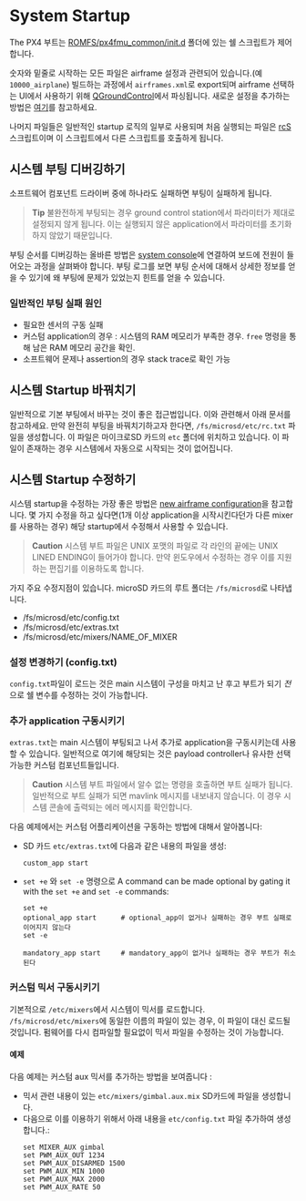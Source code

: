 # System Startup

The PX4 부트는 [ROMFS/px4fmu_common/init.d](https://github.com/PX4/Firmware/tree/master/ROMFS/px4fmu_common/init.d) 폴더에 있는 쉘 스크립트가 제어합니다.

숫자와 밑줄로 시작하는 모든 파일은 airframe 설정과 관련되어 있습니다.(예 `10000_airplane`) 빌드하는 과정에서 `airframes.xml`로 export되며 airframe 선택하는 UI에서 사용하기 위해 [QGroundControl](http://qgroundcontrol.com)에서 파싱됩니다. 새로운 설정을 추가하는 방법은 [여기](../airframes/adding_a_new_frame.md)를 참고하세요.

나머지 파일들은 일반적인 startup 로직의 일부로 사용되며 처음 실행되는 파일은 [rcS](https://github.com/PX4/Firmware/blob/master/ROMFS/px4fmu_common/init.d/rcS) 스크립트이며 이 스크립트에서 다른 스크립트를 호출하게 됩니다.

## 시스템 부팅 디버깅하기

소프트웨어 컴포넌트 드라이버 중에 하나라도 실패하면 부팅이 실패하게 됩니다.

> **Tip** 불완전하게 부팅되는 경우 ground control station에서 파라미터가 제대로 설정되지 않게 됩니다. 이는 실행되지 않은 application에서 파라미터를 초기화하지 않았기 때문입니다.

부팅 순서를 디버깅하는 올바른 방법은 [system console](../debug/system_console.md)에 연결하여 보드에 전원이 들어오는 과정을 살펴봐야 합니다. 부팅 로그를 보면 부팅 순서에 대해서 상세한 정보를 얻을 수 있기에 왜 부팅에 문제가 있었는지 힌트를 얻을 수 있습니다.

### 일반적인 부팅 실패 원인

  * 필요한 센서의 구동 실패
  * 커스텀 application의 경우 : 시스템의 RAM 메모리가 부족한 경우. `free` 명령을 통해 남은 RAM 메모리 공간을 확인.
  * 소프트웨어 문제나 assertion의 경우 stack trace로 확인 가능

## 시스템 Startup 바꿔치기

일반적으로 기본 부팅에서 바꾸는 것이 좋은 접근법입니다. 이와 관련해서 아래 문서를 참고하세요. 만약 완전히 부팅을 바꿔치기하고자 한다면, `/fs/microsd/etc/rc.txt` 파일을 생성합니다. 이 파일은 마이크로SD 카드의 `etc` 폴더에 위치하고 있습니다. 이 파일이 존재하는 경우 시스템에서 자동으로 시작되는 것이 없어집니다.

## 시스템 Startup 수정하기

시스템 startup을 수정하는 가장 좋은 방법은 [new airframe configuration](../airframes/adding_a_new_frame.md)을 참고합니다. 몇 가지 수정을 하고 싶다면(1개 이상 application을 시작시킨다던가 다른 mixer를 사용하는 경우) 해당 startup에서 수정해서 사용할 수 있습니다.

> **Caution** 시스템 부트 파일은 UNIX 포맷의 파일로 각 라인의 끝에는 UNIX LINED ENDING이 들어가야 합니다. 만약 윈도우에서 수정하는 경우 이를 지원하는 편집기를 이용하도록 합니다.

가지 주요 수정지점이 있습니다. microSD 카드의 루트 폴더는 `/fs/microsd`로 나타냅니다.

  * /fs/microsd/etc/config.txt
  * /fs/microsd/etc/extras.txt
  * /fs/microsd/etc/mixers/NAME_OF_MIXER

### 설정 변경하기 (config.txt)

`config.txt`파일이 로드는 것은 main 시스템이 구성을 마치고 난 후고 부트가 되기 *전* 으로 쉘 변수를 수정하는 것이 가능합니다.

### 추가 application 구동시키기

`extras.txt`는 main 시스템이 부팅되고 나서 추가로 application을 구동시키는데 사용할 수 있습니다. 일반적으로 여기에 해당되는 것은 payload controller나 유사한 선택가능한 커스텀 컴포넌트들입니다.

> **Caution** 시스템 부트 파일에서 알수 없는 명령을 호출하면 부트 실패가 됩니다. 일반적으로 부트 실패가 되면 mavlink 메시지를 내보내지 않습니다. 이 경우 시스템 콘솔에 출력되는 에러 메시지를 확인합니다.

다음 예제에서는 커스텀 어플리케이션을 구동하는 방법에 대해서 알아봅니다:
  * SD 카드 `etc/extras.txt`에 다음과 같은 내용의 파일을 생성:
    ```
    custom_app start
    ```
  * `set +e` 와 `set -e` 명령으로
  A command can be made optional by gating it with the `set +e` and `set -e` commands:
    ```
    set +e
    optional_app start      # optional_app이 없거나 실패하는 경우 부트 실패로 이어지지 않는다
    set -e

    mandatory_app start     # mandatory_app이 없거나 실패하는 경우 부트가 취소된다
    ```  

### 커스텀 믹서 구동시키기

기본적으로 `/etc/mixers`에서 시스템이 믹서를 로드합니다. `/fs/microsd/etc/mixers`에 동일한 이름의 파일이 있는 경우, 이 파일이 대신 로드될 것입니다. 펌웨어를 다시 컴파일할 필요없이 믹서 파일을 수정하는 것이 가능합니다.
#### 예제
다음 예제는 커스텀 aux 믹서를 추가하는 방법을 보여줍니다 :
  * 믹서 관련 내용이 있는 `etc/mixers/gimbal.aux.mix` SD카드에 파일을 생성합니다.
  * 다음으로 이를 이용하기 위해서 아래 내용을 `etc/config.txt` 파일 추가하여 생성합니다.:
    ```
    set MIXER_AUX gimbal
    set PWM_AUX_OUT 1234
    set PWM_AUX_DISARMED 1500
    set PWM_AUX_MIN 1000
    set PWM_AUX_MAX 2000
    set PWM_AUX_RATE 50
    ```
